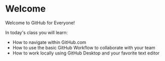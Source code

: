 # Welcome

Welcome to GitHub for Everyone!

In today's class you will learn:

- How to navigate within GitHub.com
- How to use the basic GitHub Workflow to collaborate with your team
- How to work locally using GitHub Desktop and your favorite text editor

